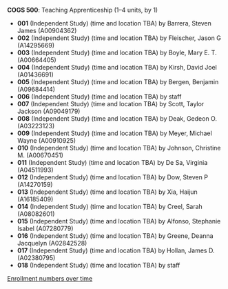 **COGS 500**: Teaching Apprenticeship (1–4 units, by 1)

- **001** (Independent Study) (time and location TBA) by Barrera, Steven James (A00904362)
- **002** (Independent Study) (time and location TBA) by Fleischer, Jason G (A14295669)
- **003** (Independent Study) (time and location TBA) by Boyle, Mary E. T. (A00664405)
- **004** (Independent Study) (time and location TBA) by Kirsh, David Joel (A01436691)
- **005** (Independent Study) (time and location TBA) by Bergen, Benjamin (A09684414)
- **006** (Independent Study) (time and location TBA) by staff
- **007** (Independent Study) (time and location TBA) by Scott, Taylor Jackson (A09049179)
- **008** (Independent Study) (time and location TBA) by Deak, Gedeon O. (A03223123)
- **009** (Independent Study) (time and location TBA) by Meyer, Michael Wayne (A00910925)
- **010** (Independent Study) (time and location TBA) by Johnson, Christine M. (A00670451)
- **011** (Independent Study) (time and location TBA) by De Sa, Virginia (A04511993)
- **012** (Independent Study) (time and location TBA) by Dow, Steven P (A14270159)
- **013** (Independent Study) (time and location TBA) by Xia, Haijun (A16185409)
- **014** (Independent Study) (time and location TBA) by Creel, Sarah (A08082601)
- **015** (Independent Study) (time and location TBA) by Alfonso, Stephanie Isabel (A07280779)
- **016** (Independent Study) (time and location TBA) by Greene, Deanna Jacquelyn (A02842528)
- **017** (Independent Study) (time and location TBA) by Hollan, James D. (A02380795)
- **018** (Independent Study) (time and location TBA) by staff

[Enrollment numbers over time](./COGS500.tsv)
